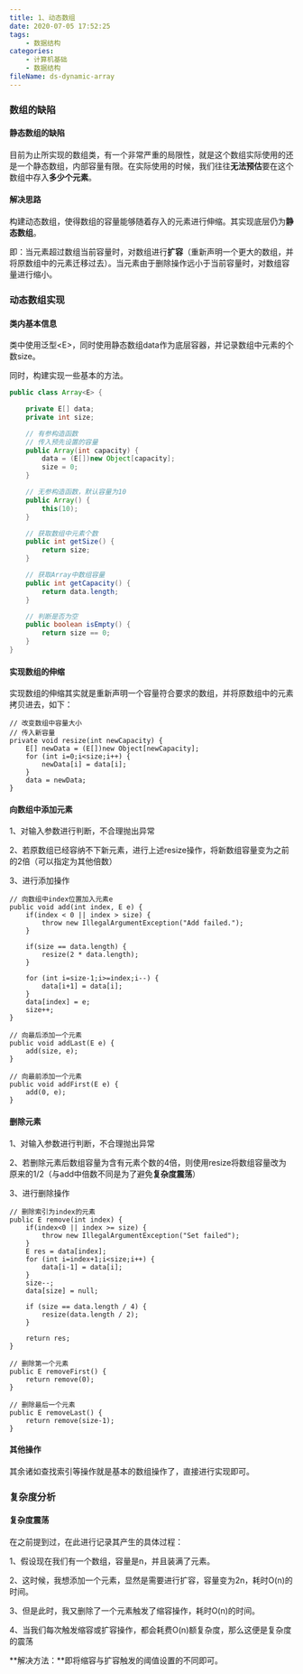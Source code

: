 ```yaml
---
title: 1、动态数组
date: 2020-07-05 17:52:25
tags:
	- 数据结构
categories:
	- 计算机基础
	- 数据结构
fileName: ds-dynamic-array
---
```


### 数组的缺陷

#### 静态数组的缺陷

目前为止所实现的数组类，有一个非常严重的局限性，就是这个数组实际使用的还是一个静态数组，内部容量有限。在实际使用的时候，我们往往**无法预估**要在这个数组中存入**多少个元素**。

#### 解决思路

构建动态数组，使得数组的容量能够随着存入的元素进行伸缩。其实现底层仍为**静态数组**。

即：当元素超过数组当前容量时，对数组进行**扩容**（重新声明一个更大的数组，并将原数组中的元素迁移过去）。当元素由于删除操作远小于当前容量时，对数组容量进行缩小。



### 动态数组实现

#### 类内基本信息

类中使用泛型\<E>，同时使用静态数组data作为底层容器，并记录数组中元素的个数size。

同时，构建实现一些基本的方法。

```java
public class Array<E> {

    private E[] data;
    private int size;

    // 有参构造函数
    // 传入预先设置的容量
    public Array(int capacity) {
        data = (E[])new Object[capacity];
        size = 0;
    }

    // 无参构造函数，默认容量为10
    public Array() {
        this(10);
    }

    // 获取数组中元素个数
    public int getSize() {
        return size;
    }

    // 获取Array中数组容量
    public int getCapacity() {
        return data.length;
    }

    // 判断是否为空
    public boolean isEmpty() {
        return size == 0;
    }
}
```



#### 实现数组的伸缩

实现数组的伸缩其实就是重新声明一个容量符合要求的数组，并将原数组中的元素拷贝进去，如下：

```
// 改变数组中容量大小
// 传入新容量
private void resize(int newCapacity) {
    E[] newData = (E[])new Object[newCapacity];
    for (int i=0;i<size;i++) {
        newData[i] = data[i];
    }
    data = newData;
}
```



#### 向数组中添加元素

1、对输入参数进行判断，不合理抛出异常

2、若原数组已经容纳不下新元素，进行上述resize操作，将新数组容量变为之前的2倍（可以指定为其他倍数）

3、进行添加操作

```
// 向数组中index位置加入元素e
public void add(int index, E e) {
    if(index < 0 || index > size) {
        throw new IllegalArgumentException("Add failed.");
    }

    if(size == data.length) {
        resize(2 * data.length);
    }

    for (int i=size-1;i>=index;i--) {
        data[i+1] = data[i];
    }
    data[index] = e;
    size++;
}

// 向最后添加一个元素
public void addLast(E e) {
    add(size, e);
}

// 向最前添加一个元素
public void addFirst(E e) {
    add(0, e);
}
```



#### 删除元素

1、对输入参数进行判断，不合理抛出异常

2、若删除元素后数组容量为含有元素个数的4倍，则使用resize将数组容量改为原来的1/2（与add中倍数不同是为了避免**复杂度震荡**）

3、进行删除操作

```
// 删除索引为index的元素
public E remove(int index) {
    if(index<0 || index >= size) {
        throw new IllegalArgumentException("Set failed");
    }
    E res = data[index];
    for (int i=index+1;i<size;i++) {
        data[i-1] = data[i];
    }
    size--;
    data[size] = null;

    if (size == data.length / 4) {
        resize(data.length / 2);
    }

    return res;
}

// 删除第一个元素
public E removeFirst() {
    return remove(0);
}

// 删除最后一个元素
public E removeLast() {
    return remove(size-1);
}
```



#### 其他操作

其余诸如查找索引等操作就是基本的数组操作了，直接进行实现即可。



### 复杂度分析

#### 复杂度震荡

在之前提到过，在此进行记录其产生的具体过程：

1、假设现在我们有一个数组，容量是n，并且装满了元素。

2、这时候，我想添加一个元素，显然是需要进行扩容，容量变为2n，耗时O(n)的时间。

3、但是此时，我又删除了一个元素触发了缩容操作，耗时O(n)的时间。

4、当我们每次触发缩容或扩容操作，都会耗费O(n)额复杂度，那么这便是复杂度的震荡

**解决方法：**即将缩容与扩容触发的阈值设置的不同即可。